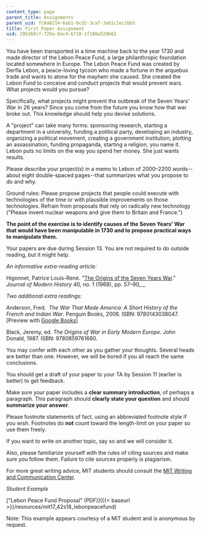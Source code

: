 ```yaml
---
content_type: page
parent_title: Assignments
parent_uid: fc8a6214-6ab1-0cd2-3caf-3ab1c1ec1bb5
title: First Paper Assignment
uid: 29b168cf-729a-8ac4-6710-1f100a520b62
---
```


You have been transported in a time machine back to the year 1730 and made director of the Lebon Peace Fund, a large philanthropic foundation located somewhere in Europe. The Lebon Peace Fund was created by Derfla Lebon, a peace-loving tycoon who made a fortune in the arquebus trade and wants to atone for the mayhem she caused. She created the Lebon Fund to conceive and conduct projects that would prevent wars. What projects would you pursue?

Specifically, what projects might prevent the outbreak of the Seven Years' War in 26 years? Since you come from the future you know how that war broke out. This knowledge should help you devise solutions.

A "project" can take many forms: sponsoring research, starting a department in a university, funding a political party, developing an industry, organizing a political movement, creating a government institution, plotting an assassination, funding propaganda, starting a religion, you name it. Lebon puts no limits on the way you spend her money. She just wants results.

Please describe your project(s) in a memo to Lebon of 2000–2200 words--about eight double-spaced pages--that summarizes what you propose to do and why.

Ground rules: Please propose projects that people could execute with technologies of the time or with plausible improvements on those technologies. Refrain from proposals that rely on radically new technology ("Please invent nuclear weapons and give them to Britain and France.")

**The point of the exercise is to identify causes of the Seven Years' War that would have been manipulable in 1730 and to propose practical ways to manipulate them.**

Your papers are due during Session 13. You are not required to do outside reading, but it might help.

_An informative extra-reading article:_

Higonnet, Patrice Louis-René. "[The Origins of the Seven Years War](https://www.journals.uchicago.edu/doi/10.1086/240165)." _Journal of Modern History_ 40, no. 1 (1968), pp. 57–90_._

_Two additional extra readings:_

Anderson, Fred.  _The War That Made America: A Short History of the French and Indian War_. Penguin Books, 2006. ISBN: 9780143038047. \[Preview with [Google Books](https://books.google.com/books?id=z1VgZ1qM-NQC&pg=PAfrontcover#v=onepage&q&f=false)\]

Black, Jeremy, ed. _The Origins of War in Early Modern Europe_. John Donald, 1987. ISBN: 9780859761680. 

You may confer with each other as you gather your thoughts. Several heads are better than one. However, we will be bored if you all reach the same conclusions.

You should get a draft of your paper to your TA by Session 11 (earlier is better) to get feedback.

Make sure your paper includes a **clear summary introduction**, of perhaps a paragraph. This paragraph should **clearly state your question** and should **summarize your answer**.

Please footnote statements of fact, using an abbreviated footnote style if you wish. Footnotes do **not** count toward the length-limit on your paper so use them freely.

If you want to write on another topic, say so and we will consider it.

Also, please familiarize yourself with the rules of citing sources and make sure you follow them. Failure to cite sources properly is plagiarism.

For more great writing advice, MIT students should consult the [MIT Writing and Communication Center](https://cmsw.mit.edu/writing-and-communication-center/).

_Student Example_

["Lebon Peace Fund Proposal" (PDF)]({{< baseurl >}}/resources/mit17_42s18_lebonpeacefund)

Note: This example appears courtesy of a MIT student and is anonymous by request.